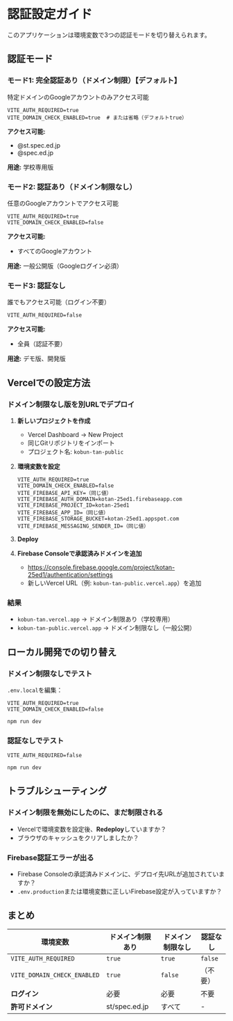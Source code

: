 # 認証設定ガイド

このアプリケーションは環境変数で3つの認証モードを切り替えられます。

## 認証モード

### モード1: 完全認証あり（ドメイン制限）【デフォルト】
特定ドメインのGoogleアカウントのみアクセス可能

```env
VITE_AUTH_REQUIRED=true
VITE_DOMAIN_CHECK_ENABLED=true  # または省略（デフォルトtrue）
```

**アクセス可能:**
- @st.spec.ed.jp
- @spec.ed.jp

**用途:** 学校専用版


### モード2: 認証あり（ドメイン制限なし）
任意のGoogleアカウントでアクセス可能

```env
VITE_AUTH_REQUIRED=true
VITE_DOMAIN_CHECK_ENABLED=false
```

**アクセス可能:**
- すべてのGoogleアカウント

**用途:** 一般公開版（Googleログイン必須）


### モード3: 認証なし
誰でもアクセス可能（ログイン不要）

```env
VITE_AUTH_REQUIRED=false
```

**アクセス可能:**
- 全員（認証不要）

**用途:** デモ版、開発版


## Vercelでの設定方法

### ドメイン制限なし版を別URLでデプロイ

1. **新しいプロジェクトを作成**
   - Vercel Dashboard → New Project
   - 同じGitリポジトリをインポート
   - プロジェクト名: `kobun-tan-public`

2. **環境変数を設定**
   ```
   VITE_AUTH_REQUIRED=true
   VITE_DOMAIN_CHECK_ENABLED=false
   VITE_FIREBASE_API_KEY=（同じ値）
   VITE_FIREBASE_AUTH_DOMAIN=kotan-25ed1.firebaseapp.com
   VITE_FIREBASE_PROJECT_ID=kotan-25ed1
   VITE_FIREBASE_APP_ID=（同じ値）
   VITE_FIREBASE_STORAGE_BUCKET=kotan-25ed1.appspot.com
   VITE_FIREBASE_MESSAGING_SENDER_ID=（同じ値）
   ```

3. **Deploy**

4. **Firebase Consoleで承認済みドメインを追加**
   - https://console.firebase.google.com/project/kotan-25ed1/authentication/settings
   - 新しいVercel URL（例: `kobun-tan-public.vercel.app`）を追加

### 結果

- `kobun-tan.vercel.app` → ドメイン制限あり（学校専用）
- `kobun-tan-public.vercel.app` → ドメイン制限なし（一般公開）


## ローカル開発での切り替え

### ドメイン制限なしでテスト

`.env.local`を編集：

```env
VITE_AUTH_REQUIRED=true
VITE_DOMAIN_CHECK_ENABLED=false
```

```bash
npm run dev
```

### 認証なしでテスト

```env
VITE_AUTH_REQUIRED=false
```

```bash
npm run dev
```


## トラブルシューティング

### ドメイン制限を無効にしたのに、まだ制限される

- Vercelで環境変数を設定後、**Redeploy**していますか？
- ブラウザのキャッシュをクリアしましたか？

### Firebase認証エラーが出る

- Firebase Consoleの承認済みドメインに、デプロイ先URLが追加されていますか？
- `.env.production`または環境変数に正しいFirebase設定が入っていますか？


## まとめ

| 環境変数 | ドメイン制限あり | ドメイン制限なし | 認証なし |
|----------|------------------|------------------|----------|
| `VITE_AUTH_REQUIRED` | `true` | `true` | `false` |
| `VITE_DOMAIN_CHECK_ENABLED` | `true` | `false` | （不要） |
| **ログイン** | 必要 | 必要 | 不要 |
| **許可ドメイン** | st/spec.ed.jp | すべて | - |
